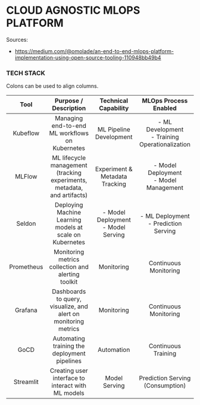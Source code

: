 # CLOUD AGNOSTIC MLOPS PLATFORM
Sources:    
- https://medium.com/@omolade/an-end-to-end-mlops-platform-implementation-using-open-source-tooling-110948bb49b4


### TECH STACK

Colons can be used to align columns.

| Tool| Purpose / Description|Technical Capability|MLOps Process Enabled|
|:-----:|:-----:|:-----:|:-----:|
| Kubeflow      | Managing end-to-end ML workflows on Kubernetes | ML Pipeline Development |- ML Development <br/> - Training Operationalization|
| MLFlow      | ML lifecycle management (tracking experiments, metadata, and artifacts) | Experiment & Metadata Tracking |- Model Deployment <br/> - Model Management|
| Seldon      | Deploying Machine Learning models at scale on Kubernetes | - Model Deployment <br/> - Model Serving |- ML Deployment <br/> - Prediction Serving|
| Prometheus      | Monitoring metrics collection and alerting toolkit | Monitoring | Continuous Monitoring |
| Grafana      | Dashboards to query, visualize, and alert on monitoring metrics | Monitoring | Continuous Monitoring |
| GoCD      | Automating training the deployment pipelines | Automation | Continuous Training |
| Streamlit      | Creating user interface to interact with ML models | Model Serving | Prediction Serving (Consumption) |
